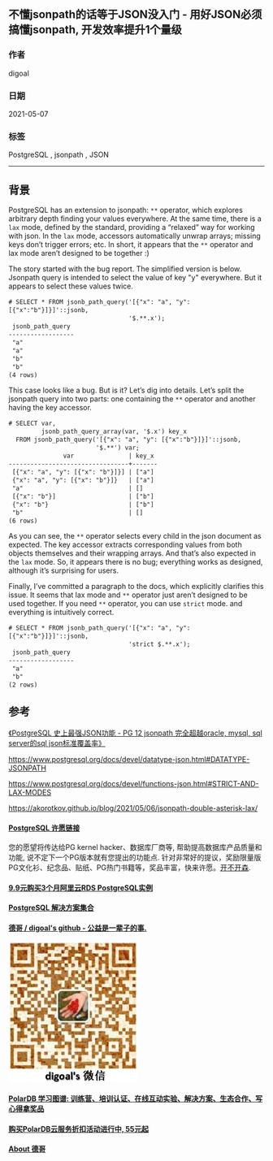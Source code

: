 ## 不懂jsonpath的话等于JSON没入门 - 用好JSON必须搞懂jsonpath, 开发效率提升1个量级  
  
### 作者  
digoal  
  
### 日期  
2021-05-07  
  
### 标签  
PostgreSQL , jsonpath , JSON    
  
----  
  
## 背景  
  
PostgreSQL has an extension to jsonpath: ```**``` operator, which explores arbitrary depth finding your values everywhere. At the same time, there is a ```lax``` mode, defined by the standard, providing a “relaxed” way for working with json. In the ```lax``` mode, accessors automatically unwrap arrays; missing keys don’t trigger errors; etc. In short, it appears that the ```**``` operator and lax mode aren’t designed to be together :)  
  
The story started with the bug report. The simplified version is below. Jsonpath query is intended to select the value of key "y" everywhere. But it appears to select these values twice.  
  
```  
# SELECT * FROM jsonb_path_query('[{"x": "a", "y": [{"x":"b"}]}]'::jsonb,  
                                 '$.**.x');  
 jsonb_path_query  
------------------  
 "a"  
 "a"  
 "b"  
 "b"  
(4 rows)  
```  
  
This case looks like a bug. But is it? Let’s dig into details. Let’s split the jsonpath query into two parts: one containing the ```**``` operator and another having the key accessor.  
  
```  
# SELECT var,  
         jsonb_path_query_array(var, '$.x') key_x  
  FROM jsonb_path_query('[{"x": "a", "y": [{"x":"b"}]}]'::jsonb,  
                        '$.**') var;  
               var               | key_x  
---------------------------------+-------  
 [{"x": "a", "y": [{"x": "b"}]}] | ["a"]  
 {"x": "a", "y": [{"x": "b"}]}   | ["a"]  
 "a"                             | []  
 [{"x": "b"}]                    | ["b"]  
 {"x": "b"}                      | ["b"]  
 "b"                             | []  
(6 rows)  
```  
  
As you can see, the ```**``` operator selects every child in the json document as expected. The key accessor extracts corresponding values from both objects themselves and their wrapping arrays. And that’s also expected in the ```lax``` mode. So, it appears there is no bug; everything works as designed, although it’s surprising for users.  
  
Finally, I’ve committed a paragraph to the docs, which explicitly clarifies this issue. It seems that lax mode and ```**``` operator just aren’t designed to be used together. If you need ```**``` operator, you can use ```strict``` mode. and everything is intuitively correct.  
  
```  
# SELECT * FROM jsonb_path_query('[{"x": "a", "y": [{"x":"b"}]}]'::jsonb,  
                                 'strict $.**.x');  
 jsonb_path_query  
------------------  
 "a"  
 "b"  
(2 rows)  
```  
  
## 参考  
  
[《PostgreSQL 史上最强JSON功能 - PG 12 jsonpath 完全超越oracle, mysql, sql server的sql json标准覆盖率》](../202010/20201013_01.md)    
  
https://www.postgresql.org/docs/devel/datatype-json.html#DATATYPE-JSONPATH  
  
https://www.postgresql.org/docs/devel/functions-json.html#STRICT-AND-LAX-MODES  
  
https://akorotkov.github.io/blog/2021/05/06/jsonpath-double-asterisk-lax/  
    
  
#### [PostgreSQL 许愿链接](https://github.com/digoal/blog/issues/76 "269ac3d1c492e938c0191101c7238216")
您的愿望将传达给PG kernel hacker、数据库厂商等, 帮助提高数据库产品质量和功能, 说不定下一个PG版本就有您提出的功能点. 针对非常好的提议，奖励限量版PG文化衫、纪念品、贴纸、PG热门书籍等，奖品丰富，快来许愿。[开不开森](https://github.com/digoal/blog/issues/76 "269ac3d1c492e938c0191101c7238216").  
  
  
#### [9.9元购买3个月阿里云RDS PostgreSQL实例](https://www.aliyun.com/database/postgresqlactivity "57258f76c37864c6e6d23383d05714ea")
  
  
#### [PostgreSQL 解决方案集合](https://yq.aliyun.com/topic/118 "40cff096e9ed7122c512b35d8561d9c8")
  
  
#### [德哥 / digoal's github - 公益是一辈子的事.](https://github.com/digoal/blog/blob/master/README.md "22709685feb7cab07d30f30387f0a9ae")
  
  
![digoal's wechat](../pic/digoal_weixin.jpg "f7ad92eeba24523fd47a6e1a0e691b59")
  
  
#### [PolarDB 学习图谱: 训练营、培训认证、在线互动实验、解决方案、生态合作、写心得拿奖品](https://www.aliyun.com/database/openpolardb/activity "8642f60e04ed0c814bf9cb9677976bd4")
  
  
#### [购买PolarDB云服务折扣活动进行中, 55元起](https://www.aliyun.com/activity/new/polardb-yunparter?userCode=bsb3t4al "e0495c413bedacabb75ff1e880be465a")
  
  
#### [About 德哥](https://github.com/digoal/blog/blob/master/me/readme.md "a37735981e7704886ffd590565582dd0")
  
